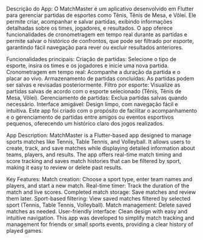 Descrição do App:
O MatchMaster é um aplicativo desenvolvido em Flutter para gerenciar partidas de esportes como Tênis, Tênis de Mesa, e Vôlei. Ele permite criar, acompanhar e salvar partidas, exibindo informações detalhadas sobre os times, jogadores, e resultados. O app oferece funcionalidades de cronometragem em tempo real durante as partidas e permite salvar o histórico de confrontos, que pode ser filtrado por esporte, garantindo fácil navegação para rever ou excluir resultados anteriores.

Funcionalidades principais:
Criação de partidas: Selecione o tipo de esporte, insira os times e os jogadores e inicie uma nova partida.
Cronometragem em tempo real: Acompanhe a duração da partida e o placar ao vivo.
Armazenamento de partidas concluídas: As partidas podem ser salvas e revisadas posteriormente.
Filtro por esporte: Visualize as partidas salvas de acordo com o esporte selecionado (Tênis, Tênis de Mesa, Vôlei).
Gerenciamento de partidas: Exclua partidas salvas quando necessário.
Interface amigável: Design limpo, com navegação fácil e intuitiva.
Este app foi criado com o propósito de facilitar o acompanhamento e o gerenciamento de partidas entre amigos ou eventos esportivos pequenos, oferecendo um histórico claro dos jogos realizados.

App Description:
MatchMaster is a Flutter-based app designed to manage sports matches like Tennis, Table Tennis, and Volleyball. It allows users to create, track, and save matches while displaying detailed information about teams, players, and results. The app offers real-time match timing and score tracking and saves match histories that can be filtered by sport, making it easy to review or delete past results.

Key Features:
Match creation: Choose a sport type, enter team names and players, and start a new match.
Real-time timer: Track the duration of the match and live scores.
Completed match storage: Save matches and review them later.
Sport-based filtering: View saved matches filtered by selected sport (Tennis, Table Tennis, Volleyball).
Match management: Delete saved matches as needed.
User-friendly interface: Clean design with easy and intuitive navigation.
This app was developed to simplify match tracking and management for friends or small sports events, providing a clear history of played games.

